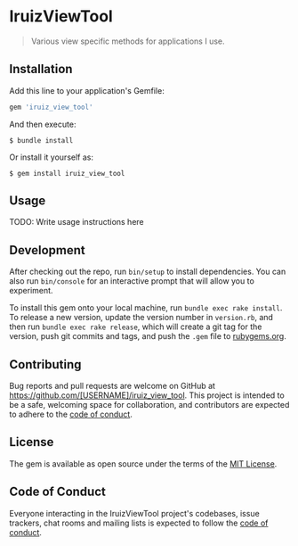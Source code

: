 # IruizViewTool

> Various view specific methods for applications I use.

## Installation

Add this line to your application's Gemfile:

```ruby
gem 'iruiz_view_tool'
```

And then execute:

    $ bundle install

Or install it yourself as:

    $ gem install iruiz_view_tool

## Usage

TODO: Write usage instructions here

## Development

After checking out the repo, run `bin/setup` to install dependencies. You can also run `bin/console` for an interactive prompt that will allow you to experiment.

To install this gem onto your local machine, run `bundle exec rake install`. To release a new version, update the version number in `version.rb`, and then run `bundle exec rake release`, which will create a git tag for the version, push git commits and tags, and push the `.gem` file to [rubygems.org](https://rubygems.org).

## Contributing

Bug reports and pull requests are welcome on GitHub at https://github.com/[USERNAME]/iruiz_view_tool. This project is intended to be a safe, welcoming space for collaboration, and contributors are expected to adhere to the [code of conduct](https://github.com/[USERNAME]/iruiz_view_tool/blob/master/CODE_OF_CONDUCT.md).


## License

The gem is available as open source under the terms of the [MIT License](https://opensource.org/licenses/MIT).

## Code of Conduct

Everyone interacting in the IruizViewTool project's codebases, issue trackers, chat rooms and mailing lists is expected to follow the [code of conduct](https://github.com/[USERNAME]/iruiz_view_tool/blob/master/CODE_OF_CONDUCT.md).
